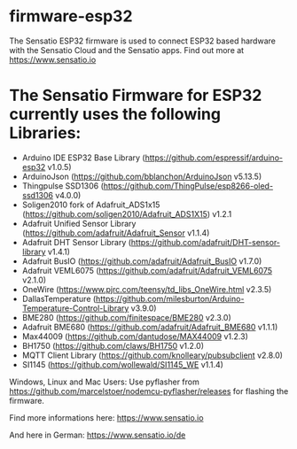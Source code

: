 # firmware-esp32

The Sensatio ESP32 firmware is used to connect ESP32 based hardware with the Sensatio Cloud and the Sensatio apps.
Find out more at https://www.sensatio.io

# The Sensatio Firmware for ESP32 currently uses the following Libraries:

- Arduino IDE ESP32 Base Library (https://github.com/espressif/arduino-esp32 v1.0.5)
- ArduinoJson (https://github.com/bblanchon/ArduinoJson v5.13.5)
- Thingpulse SSD1306 (https://github.com/ThingPulse/esp8266-oled-ssd1306 v4.0.0)
- Soligen2010 fork of Adafruit_ADS1x15 (https://github.com/soligen2010/Adafruit_ADS1X15) v1.2.1
- Adafruit Unified Sensor Library (https://github.com/adafruit/Adafruit_Sensor v1.1.4)
- Adafruit DHT Sensor Library (https://github.com/adafruit/DHT-sensor-library v1.4.1)
- Adafruit BusIO (https://github.com/adafruit/Adafruit_BusIO v1.7.0)
- Adafruit VEML6075 (https://github.com/adafruit/Adafruit_VEML6075 v2.1.0)
- OneWire (https://www.pjrc.com/teensy/td_libs_OneWire.html v2.3.5)
- DallasTemperature (https://github.com/milesburton/Arduino-Temperature-Control-Library v3.9.0)
- BME280 (https://github.com/finitespace/BME280 v2.3.0)
- Adafruit BME680 (https://github.com/adafruit/Adafruit_BME680 v1.1.1)
- Max44009 (https://github.com/dantudose/MAX44009 v1.2.3)
- BH1750 (https://github.com/claws/BH1750 v1.2.0)
- MQTT Client Library (https://github.com/knolleary/pubsubclient v2.8.0)
- SI1145 (https://github.com/wollewald/SI1145_WE v1.1.4)

Windows, Linux and Mac Users:
Use pyflasher from https://github.com/marcelstoer/nodemcu-pyflasher/releases for flashing the firmware.

Find more informations here:
https://www.sensatio.io

And here in German:
https://www.sensatio.io/de